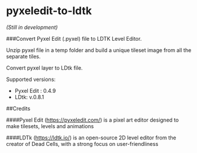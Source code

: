 # pyxeledit-to-ldtk

*(Still in development)*

###Convert Pyxel Edit (.pyxel) file to LDTK Level Editor.

Unzip pyxel file in a temp folder and build a unique tileset image from all the separate tiles.

Convert pyxel layer to LDtk file. 

Supported versions:

* Pyxel Edit : 0.4.9
* LDtk:  v.0.8.1

##Credits

####Pyxel Edit 
(https://pyxeledit.com/)
is a pixel art editor designed to make tilesets, levels and animations

####LDTk
(https://ldtk.io/)
is an open-source 2D level editor from the creator of Dead Cells,
with a strong focus on user-friendliness
